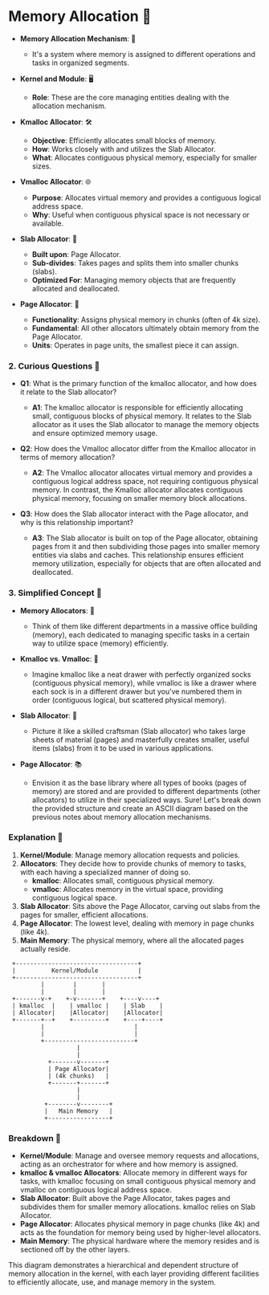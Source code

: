 # Memory Allocation 📘

- **Memory Allocation Mechanism**: 🧠
  - It's a system where memory is assigned to different operations and tasks in organized segments.
  
- **Kernel and Module**: 🖥️
  - **Role**: These are the core managing entities dealing with the allocation mechanism.

- **Kmalloc Allocator**: 🛠️
  - **Objective**: Efficiently allocates small blocks of memory.
  - **How**: Works closely with and utilizes the Slab Allocator.
  - **What**: Allocates contiguous physical memory, especially for smaller sizes.
  
- **Vmalloc Allocator**: 🌐
  - **Purpose**: Allocates virtual memory and provides a contiguous logical address space.
  - **Why**: Useful when contiguous physical space is not necessary or available.
  
- **Slab Allocator**: 🧱
  - **Built upon**: Page Allocator.
  - **Sub-divides**: Takes pages and splits them into smaller chunks (slabs).
  - **Optimized For**: Managing memory objects that are frequently allocated and deallocated.

- **Page Allocator**: 📄
  - **Functionality**: Assigns physical memory in chunks (often of 4k size).
  - **Fundamental**: All other allocators ultimately obtain memory from the Page Allocator.
  - **Units**: Operates in page units, the smallest piece it can assign.
  
### 2. Curious Questions 🧐

- **Q1**: What is the primary function of the kmalloc allocator, and how does it relate to the Slab allocator?
  - **A1**: The kmalloc allocator is responsible for efficiently allocating small, contiguous blocks of physical memory. It relates to the Slab allocator as it uses the Slab allocator to manage the memory objects and ensure optimized memory usage.

- **Q2**: How does the Vmalloc allocator differ from the Kmalloc allocator in terms of memory allocation?
  - **A2**: The Vmalloc allocator allocates virtual memory and provides a contiguous logical address space, not requiring contiguous physical memory. In contrast, the Kmalloc allocator allocates contiguous physical memory, focusing on smaller memory block allocations.

- **Q3**: How does the Slab allocator interact with the Page allocator, and why is this relationship important?
  - **A3**: The Slab allocator is built on top of the Page allocator, obtaining pages from it and then subdividing those pages into smaller memory entities via slabs and caches. This relationship ensures efficient memory utilization, especially for objects that are often allocated and deallocated.

### 3. Simplified Concept 🎈

- **Memory Allocators**: 🏢
  - Think of them like different departments in a massive office building (memory), each dedicated to managing specific tasks in a certain way to utilize space (memory) efficiently.
  
- **Kmalloc vs. Vmalloc**: 🔄
  - Imagine kmalloc like a neat drawer with perfectly organized socks (contiguous physical memory), while vmalloc is like a drawer where each sock is in a different drawer but you’ve numbered them in order (contiguous logical, but scattered physical memory).
  
- **Slab Allocator**: 🧩
  - Picture it like a skilled craftsman (Slab allocator) who takes large sheets of material (pages) and masterfully creates smaller, useful items (slabs) from it to be used in various applications.

- **Page Allocator**: 📚
  - Envision it as the base library where all types of books (pages of memory) are stored and are provided to different departments (other allocators) to utilize in their specialized ways.
Sure! Let's break down the provided structure and create an ASCII diagram based on the previous notes about memory allocation mechanisms.

### Explanation 📘

1. **Kernel/Module**: Manage memory allocation requests and policies. 
2. **Allocators**: They decide how to provide chunks of memory to tasks, with each having a specialized manner of doing so.
   - **kmalloc**: Allocates small, contiguous physical memory.
   - **vmalloc**: Allocates memory in the virtual space, providing contiguous logical space.
3. **Slab Allocator**: Sits above the Page Allocator, carving out slabs from the pages for smaller, efficient allocations.
4. **Page Allocator**: The lowest level, dealing with memory in page chunks (like 4k).
5. **Main Memory**: The physical memory, where all the allocated pages actually reside.


```
 +----------------------------------+
 |          Kernel/Module           |
 +----------------------------------+
         |        |       |
         |        |       |
 +-------v-+    +-v-------+    +----v----+
 | kmalloc  |    | vmalloc |    | Slab    |
 | Allocator|    |Allocator|    |Allocator|
 +-------+--+    +---------+    +----+----+
         |                         |
         |                         |
         +-------------------------+
                   |
                   |
           +-------v-------+
           | Page Allocator|
           | (4k chunks)   |
           +-------+-------+
                   |
                   |
          +--------v--------+
          |   Main Memory   |
          +-----------------+
```

### Breakdown 🧐
- **Kernel/Module**: Manage and oversee memory requests and allocations, acting as an orchestrator for where and how memory is assigned.
- **kmalloc & vmalloc Allocators**: Allocate memory in different ways for tasks, with kmalloc focusing on small contiguous physical memory and vmalloc on contiguous logical address space.
- **Slab Allocator**: Built above the Page Allocator, takes pages and subdivides them for smaller memory allocations. kmalloc relies on Slab Allocator.
- **Page Allocator**: Allocates physical memory in page chunks (like 4k) and acts as the foundation for memory being used by higher-level allocators.
- **Main Memory**: The physical hardware where the memory resides and is sectioned off by the other layers.

This diagram demonstrates a hierarchical and dependent structure of memory allocation in the kernel, with each layer providing different facilities to efficiently allocate, use, and manage memory in the system.
